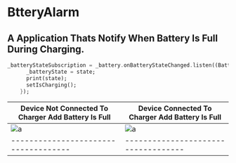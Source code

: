 # BtteryAlarm 
## A Application Thats Notify When Battery Is Full During Charging.
```dart 
_batteryStateSubscription = _battery.onBatteryStateChanged.listen((BatteryState state) {
      _batteryState = state;
      print(state);
      setIsCharging();
    });
````
Device Not Connected To Charger Add Battery Is Full | Device Connected To Charger Add Battery Is Full
----------------------------------------------------|------------------------------------------------
![a](asset/images/a.jpg) | ![a](asset/images/b.jpg)
------------------------------------|-----------------------------------

